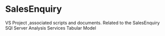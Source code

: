 # SalesEnquiry
VS Project ,associated scripts and documents. Related to the SalesEnquiry SQl Server Analysis Services Tabular Model
